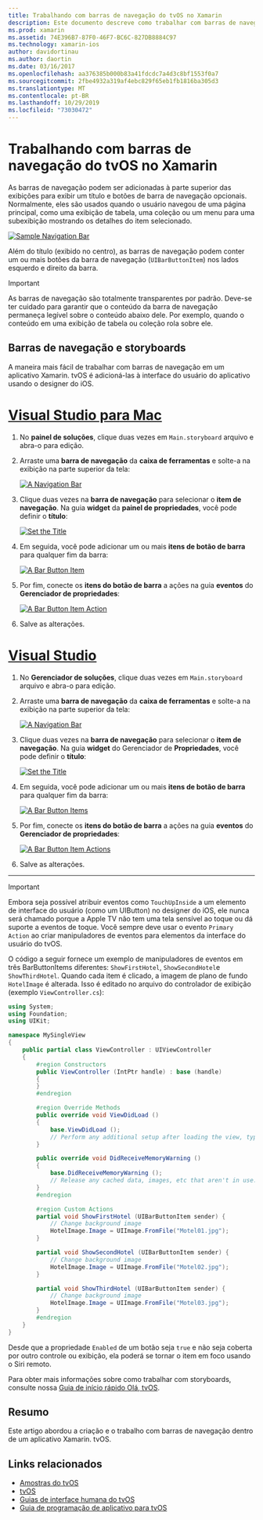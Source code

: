 ```yaml
---
title: Trabalhando com barras de navegação do tvOS no Xamarin
description: Este documento descreve como trabalhar com barras de navegação em um aplicativo tvOS criado com o Xamarin. Ele aborda a configuração de barras de navegação em um storyboard e a resposta a eventos desses botões.
ms.prod: xamarin
ms.assetid: 74E396B7-87F0-46F7-BC6C-827DB8884C97
ms.technology: xamarin-ios
author: davidortinau
ms.author: daortin
ms.date: 03/16/2017
ms.openlocfilehash: aa376385b000b83a41fdcdc7a4d3c8bf1553f0a7
ms.sourcegitcommit: 2fbe4932a319af4ebc829f65eb1fb1816ba305d3
ms.translationtype: MT
ms.contentlocale: pt-BR
ms.lasthandoff: 10/29/2019
ms.locfileid: "73030472"
---
```

# <a name="working-with-tvos-navigation-bars-in-xamarin"></a>Trabalhando com barras de navegação do tvOS no Xamarin

As barras de navegação podem ser adicionadas à parte superior das exibições para exibir um título e botões de barra de navegação opcionais. Normalmente, eles são usados quando o usuário navegou de uma página principal, como uma exibição de tabela, uma coleção ou um menu para uma subexibição mostrando os detalhes do item selecionado.

[![](navigation-bars-images/navbar01.png "Sample Navigation Bar")](navigation-bars-images/navbar01.png#lightbox)

Além do título (exibido no centro), as barras de navegação podem conter um ou mais botões da barra de navegação (`UIBarButtonItem`) nos lados esquerdo e direito da barra.

> [!IMPORTANT]
> As barras de navegação são totalmente transparentes por padrão. Deve-se ter cuidado para garantir que o conteúdo da barra de navegação permaneça legível sobre o conteúdo abaixo dele. Por exemplo, quando o conteúdo em uma exibição de tabela ou coleção rola sobre ele.

<a name="Navigation-Bars-and-Storyboards" />

## <a name="navigation-bars-and-storyboards"></a>Barras de navegação e storyboards

A maneira mais fácil de trabalhar com barras de navegação em um aplicativo Xamarin. tvOS é adicioná-las à interface do usuário do aplicativo usando o designer do iOS.

# <a name="visual-studio-for-mactabmacos"></a>[Visual Studio para Mac](#tab/macos)

1. No **painel de soluções**, clique duas vezes em `Main.storyboard` arquivo e abra-o para edição.
1. Arraste uma **barra de navegação** da **caixa de ferramentas** e solte-a na exibição na parte superior da tela:

    [![](navigation-bars-images/navbar02.png "A Navigation Bar")](navigation-bars-images/navbar02.png#lightbox)
1. Clique duas vezes na **barra de navegação** para selecionar o **item de navegação**. Na guia **widget** da **painel de propriedades**, você pode definir o **título**:

    [![](navigation-bars-images/navbar03.png "Set the Title")](navigation-bars-images/navbar03.png#lightbox)
1. Em seguida, você pode adicionar um ou mais **itens de botão de barra** para qualquer fim da barra:

    [![](navigation-bars-images/navbar04.png "A Bar Button Item")](navigation-bars-images/navbar04.png#lightbox)
1. Por fim, conecte os **itens do botão de barra** a ações na guia **eventos** do **Gerenciador de propriedades**:

    [![](navigation-bars-images/navbar05.png "A Bar Button Item Action")](navigation-bars-images/navbar05.png#lightbox)
1. Salve as alterações.

# <a name="visual-studiotabwindows"></a>[Visual Studio](#tab/windows)

1. No **Gerenciador de soluções**, clique duas vezes em `Main.storyboard` arquivo e abra-o para edição.
1. Arraste uma **barra de navegação** da **caixa de ferramentas** e solte-a na exibição na parte superior da tela:

    [![](navigation-bars-images/navbar02-vs.png "A Navigation Bar")](navigation-bars-images/navbar02-vs.png#lightbox)
1. Clique duas vezes na **barra de navegação** para selecionar o **item de navegação**. Na guia **widget** do Gerenciador de **Propriedades**, você pode definir o **título**:

    [![](navigation-bars-images/navbar03-vs.png "Set the Title")](navigation-bars-images/navbar03-vs.png#lightbox)
1. Em seguida, você pode adicionar um ou mais **itens de botão de barra** para qualquer fim da barra:

    [![](navigation-bars-images/navbar04-vs.png "A Bar Button Items")](navigation-bars-images/navbar04-vs.png#lightbox)
1. Por fim, conecte os **itens do botão de barra** a ações na guia **eventos** do **Gerenciador de propriedades**:

    [![](navigation-bars-images/navbar05-vs.png "A Bar Button Item Actions")](navigation-bars-images/navbar05-vs.png#lightbox)
1. Salve as alterações.

-----

> [!IMPORTANT]
> Embora seja possível atribuir eventos como `TouchUpInside` a um elemento de interface do usuário (como um UIButton) no designer do iOS, ele nunca será chamado porque a Apple TV não tem uma tela sensível ao toque ou dá suporte a eventos de toque. Você sempre deve usar o evento `Primary Action` ao criar manipuladores de eventos para elementos da interface do usuário do tvOS.

O código a seguir fornece um exemplo de manipuladores de eventos em três BarButtonItems diferentes: `ShowFirstHotel`, `ShowSecondHotel`e `ShowThirdHotel`. Quando cada item é clicado, a imagem de plano de fundo `HotelImage` é alterada. Isso é editado no arquivo do controlador de exibição (exemplo `ViewController.cs`):

```csharp
using System;
using Foundation;
using UIKit;

namespace MySingleView
{
    public partial class ViewController : UIViewController
    {
        #region Constructors
        public ViewController (IntPtr handle) : base (handle)
        {
        }
        #endregion

        #region Override Methods
        public override void ViewDidLoad ()
        {
            base.ViewDidLoad ();
            // Perform any additional setup after loading the view, typically from a nib.
        }

        public override void DidReceiveMemoryWarning ()
        {
            base.DidReceiveMemoryWarning ();
            // Release any cached data, images, etc that aren't in use.
        }
        #endregion

        #region Custom Actions
        partial void ShowFirstHotel (UIBarButtonItem sender) {
            // Change background image
            HotelImage.Image = UIImage.FromFile("Motel01.jpg");
        }

        partial void ShowSecondHotel (UIBarButtonItem sender) {
            // Change background image
            HotelImage.Image = UIImage.FromFile("Motel02.jpg");
        }

        partial void ShowThirdHotel (UIBarButtonItem sender) {
            // Change background image
            HotelImage.Image = UIImage.FromFile("Motel03.jpg");
        }
        #endregion
    }
}
```

Desde que a propriedade `Enabled` de um botão seja `true` e não seja coberta por outro controle ou exibição, ela poderá se tornar o item em foco usando o Siri remoto.

Para obter mais informações sobre como trabalhar com storyboards, consulte nossa [Guia de início rápido Olá, tvOS](~/ios/tvos/get-started/hello-tvos.md).

<a name="Summary" />

## <a name="summary"></a>Resumo

Este artigo abordou a criação e o trabalho com barras de navegação dentro de um aplicativo Xamarin. tvOS.

## <a name="related-links"></a>Links relacionados

- [Amostras do tvOS](https://docs.microsoft.com/samples/browse/?products=xamarin&term=Xamarin.iOS+tvOS)
- [tvOS](https://developer.apple.com/tvos/)
- [Guias de interface humana do tvOS](https://developer.apple.com/tvos/human-interface-guidelines/)
- [Guia de programação de aplicativo para tvOS](https://developer.apple.com/library/prerelease/tvos/documentation/General/Conceptual/AppleTV_PG/)
